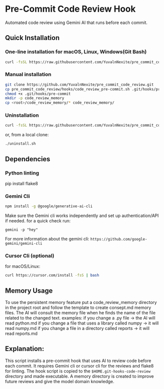 # Pre-Commit Code Review Hook

Automated code review using Gemini AI that runs before each commit.

## Quick Installation

### One-line installation for macOS, Linux, Windows(Git Bash)
```bash
curl -fsSL https://raw.githubusercontent.com/YuvalnNexite/pre_commit_code_review/main/install.sh | bash
```

### Manual installation
```bash
git clone https://github.com/YuvalnNexite/pre_commit_code_review.git
cp pre_commit_code_review/hooks/code_review_pre-commit.sh .git/hooks/pre-commit
chmod +x .git/hooks/pre-commit
mkdir -p code_review_memory
cp <root>/code_review_memory/* code_review_memory/
```

### Uninstallation
```bash
curl -fsSL https://raw.githubusercontent.com/YuvalnNexite/pre_commit_code_review/main/uninstall.sh | bash
```
or, from a local clone:
```bash
./uninstall.sh
```
## Dependencies
### Python linting
pip install flake8

### Gemini Cli
```bash
npm install -g @google/generative-ai-cli
```
Make sure the Gemini cli works independently and set up authentication/API if needed.
for a quick check run:
```
gemini -p "hey"
```
For more information about the gemini cli: `https://github.com/google-gemini/gemini-cli`

### Cursor Cli (optional)
for macOS/Linux:
```bash
curl https://cursor.com/install -fsS | bash
```

## Memory Usage
To use the persistent memory feature put a code_review_memory directory in the project root and follow the template to create consept.md memory files.
The AI will consult the memory file when he finds the name of the file related to the changed text.
examples:
if you change a .py file -> the AI will read python.md
if you change a file that uses a library called numpy -> it will read numpy.md
if you change a file in a directory called reports -> it will read reports.md

## Explanation:
This script installs a pre-commit hook that uses AI to review code before each commit. It requires Gemini cli or cursor cli for the reviews and flake8 for linting.
The hook script is copied to the `$HOME.git-hooks-code-review` directory and made executable.
A memory directory is created to improve future reviews and give the model domain knowledge.
